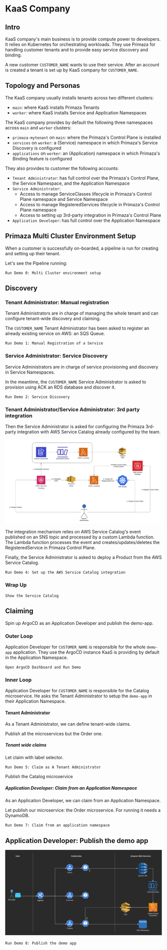 # KaaS Company


## Intro

KaaS company's main business is to provide compute power to developers.
It relies on Kubernetes for orchestrating workloads.
They use Primaza for handling customer tenants and to provide easy service discovery and binding.

A new customer `CUSTOMER_NAME` wants to use their service.
After an account is created a tenant is set up by KaaS company for `CUSTOMER_NAME`.


## Topology and Personas

The KaaS company usually installs tenants across two different clusters:
- `main`: where KaaS installs Primaza Tenants
- `worker`: where KaaS installs Service and Application Namespaces

The KaaS company provides by default the following three namespaces across `main` and `worker` clusters:

- `primaza-mytenant` on `main`: where the Primaza's Control Plane is installed
- `services` on `worker`: a (Service) namespace in which Primaza's Service Discovery is configured
- `applications` on `worker`: an (Application) namespace in which Primaza's Binding feature is configured

They also provides to customer the following accounts:

 <!-- as a Tenant Administrator, create a ServiceClaim in ControlPlane for binding with label (Side-Effect #2) -->
- `Tenant Administrator`: has full control over the Primaza's Control Plane, the Service Namespace, and the Application Namespace
- `Service Administrator`:
    - Access to manage ServiceClasses lifecycle in Primaza's Control Plane namespace and Service Namespace
    - Access to manage RegisteredServices lifecycle in Primaza's Control Plane namespace
    - Access to setting up 3rd-party integration in Primaza's Control Plane
- `Application Developer`: has full control over the Application Namespace



## Primaza Multi Cluster Environment Setup

When a customer is successfully on-boarded, a pipeline is run for creating and setting up their tenant.

Let's see the Pipeline running:

```
Run Demo 0: Multi Cluster environment setup
```


## Discovery


### Tenant Administrator: Manual registration

<!-- TODO: consider to use RDS for manual registration and SQS for discovery -->

Tenant Administrators are in charge of managing the whole tenant and can configure tenant-wide discovery and claiming.

The `CUSTOMER_NAME` Tenant Administrator has been asked to register an already existing service on AWS: an SQS Queue.

```
Run Demo 1: Manual Registration of a Service
```


### Service Administrator: Service Discovery

<!-- TODO: consider to use RDS for manual registration and SQS for discovery -->

Service Administrators are in charge of service provisioning and discovery in Service Namespaces.

In the meantime, the `CUSTOMER_NAME` Service Administrator is asked to provision using ACK an RDS database and discover it.

```
Run Demo 2: Service Discovery
```


### Tenant Administrator/Service Administrator: 3rd party integration


Then the Service Administrator is asked for configuring the Primaza 3rd-party integration with AWS Service Catalog already configured by the team.

![image](../imgs/aws-service-catalog.png)

The integration mechanism relies on AWS Service Catalog's event published on an SNS topic and processed by a custom Lambda function.
The Lambda function processes the event and creates/updates/deletes the RegisteredService in Primaza Control Plane.

Finally, the Service Administrator is asked to deploy a Product from the AWS Service Catalog.

```
Run Demo 4: Set up the AWS Service Catalog integration
```


### Wrap Up

```
Show the Service Catalog
```


## Claiming

Spin up ArgoCD as an Application Developer and publish the demo-app.


### Outer Loop

Application Developer for `CUSTOMER_NAME` is responsible for the whole `demo-app` application.
They use the ArgoCD instance KaaS is providing by default in the Application Namespace.

```
Open ArgoCD Dashboard and Run Demo
```


### Inner Loop

Application Developer for `CUSTOMER_NAME` is responsible for the Catalog microservice.
He asks the Tenant Administrator to setup the `demo-app` in their Application Namespace.


#### Tenant Administrator

As a Tenant Administrator, we can define tenant-wide claims.

Publish all the microservices but the Order one.


##### Tenant wide claims

<!-- Service Binding informations will be pushed to all application namespaces for the given environment -->
Let claim with label selector.

```
Run Demo 5: Claim as A Tenant Administrator
```

Publish the Catalog microservice


##### Application Developer: Claim from an Application Namespace

As an Application Developer, we can claim from an Application Namespace.

Let publish our microservice: the Order microservice.
For running it needs a DynamoDB.

```
Run Demo 7: Claim from an application namespace
```


## Application Developer: Publish the demo app


![image](../imgs/demo-app-architecture.png)

```
Run Demo 8: Publish the demo app
```
